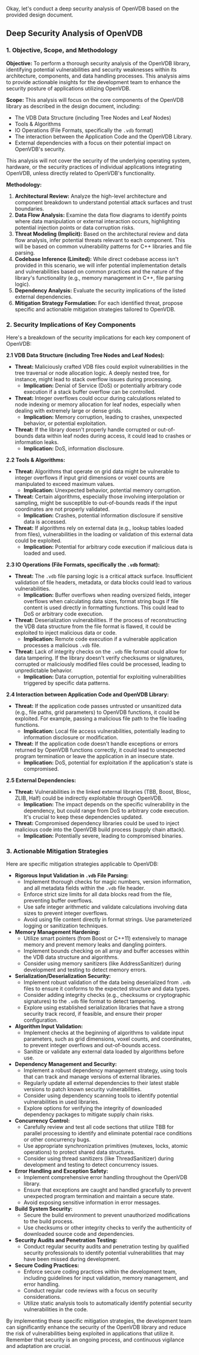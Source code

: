 Okay, let's conduct a deep security analysis of OpenVDB based on the provided design document.

## Deep Security Analysis of OpenVDB

### 1. Objective, Scope, and Methodology

**Objective:** To perform a thorough security analysis of the OpenVDB library, identifying potential vulnerabilities and security weaknesses within its architecture, components, and data handling processes. This analysis aims to provide actionable insights for the development team to enhance the security posture of applications utilizing OpenVDB.

**Scope:** This analysis will focus on the core components of the OpenVDB library as described in the design document, including:

*   The VDB Data Structure (including Tree Nodes and Leaf Nodes)
*   Tools & Algorithms
*   IO Operations (File Formats, specifically the `.vdb` format)
*   The interaction between the Application Code and the OpenVDB Library.
*   External dependencies with a focus on their potential impact on OpenVDB's security.

This analysis will not cover the security of the underlying operating system, hardware, or the security practices of individual applications integrating OpenVDB, unless directly related to OpenVDB's functionality.

**Methodology:**

1. **Architectural Review:** Analyze the high-level architecture and component breakdown to understand potential attack surfaces and trust boundaries.
2. **Data Flow Analysis:** Examine the data flow diagrams to identify points where data manipulation or external interaction occurs, highlighting potential injection points or data corruption risks.
3. **Threat Modeling (Implicit):** Based on the architectural review and data flow analysis, infer potential threats relevant to each component. This will be based on common vulnerability patterns for C++ libraries and file parsing.
4. **Codebase Inference (Limited):** While direct codebase access isn't provided in this scenario, we will infer potential implementation details and vulnerabilities based on common practices and the nature of the library's functionality (e.g., memory management in C++, file parsing logic).
5. **Dependency Analysis:** Evaluate the security implications of the listed external dependencies.
6. **Mitigation Strategy Formulation:** For each identified threat, propose specific and actionable mitigation strategies tailored to OpenVDB.

### 2. Security Implications of Key Components

Here's a breakdown of the security implications for each key component of OpenVDB:

**2.1 VDB Data Structure (including Tree Nodes and Leaf Nodes):**

*   **Threat:** Maliciously crafted VDB files could exploit vulnerabilities in the tree traversal or node allocation logic. A deeply nested tree, for instance, might lead to stack overflow issues during processing.
    *   **Implication:** Denial of Service (DoS) or potentially arbitrary code execution if a stack buffer overflow can be controlled.
*   **Threat:** Integer overflows could occur during calculations related to node indexing or memory allocation for leaf nodes, especially when dealing with extremely large or dense grids.
    *   **Implication:** Memory corruption, leading to crashes, unexpected behavior, or potential exploitation.
*   **Threat:** If the library doesn't properly handle corrupted or out-of-bounds data within leaf nodes during access, it could lead to crashes or information leaks.
    *   **Implication:**  DoS, information disclosure.

**2.2 Tools & Algorithms:**

*   **Threat:** Algorithms that operate on grid data might be vulnerable to integer overflows if input grid dimensions or voxel counts are manipulated to exceed maximum values.
    *   **Implication:** Unexpected behavior, potential memory corruption.
*   **Threat:** Certain algorithms, especially those involving interpolation or sampling, might be susceptible to out-of-bounds reads if the input coordinates are not properly validated.
    *   **Implication:** Crashes, potential information disclosure if sensitive data is accessed.
*   **Threat:** If algorithms rely on external data (e.g., lookup tables loaded from files), vulnerabilities in the loading or validation of this external data could be exploited.
    *   **Implication:**  Potential for arbitrary code execution if malicious data is loaded and used.

**2.3 IO Operations (File Formats, specifically the `.vdb` format):**

*   **Threat:** The `.vdb` file parsing logic is a critical attack surface. Insufficient validation of file headers, metadata, or data blocks could lead to various vulnerabilities.
    *   **Implication:** Buffer overflows when reading oversized fields, integer overflows when calculating data sizes, format string bugs if file content is used directly in formatting functions. This could lead to DoS or arbitrary code execution.
*   **Threat:** Deserialization vulnerabilities. If the process of reconstructing the VDB data structure from the file format is flawed, it could be exploited to inject malicious data or code.
    *   **Implication:** Remote code execution if a vulnerable application processes a malicious `.vdb` file.
*   **Threat:**  Lack of integrity checks on the `.vdb` file format could allow for data tampering. If the library doesn't verify checksums or signatures, corrupted or maliciously modified files could be processed, leading to unpredictable behavior.
    *   **Implication:**  Data corruption, potential for exploiting vulnerabilities triggered by specific data patterns.

**2.4 Interaction between Application Code and OpenVDB Library:**

*   **Threat:** If the application code passes untrusted or unsanitized data (e.g., file paths, grid parameters) to OpenVDB functions, it could be exploited. For example, passing a malicious file path to the file loading functions.
    *   **Implication:**  Local file access vulnerabilities, potentially leading to information disclosure or modification.
*   **Threat:** If the application code doesn't handle exceptions or errors returned by OpenVDB functions correctly, it could lead to unexpected program termination or leave the application in an insecure state.
    *   **Implication:** DoS, potential for exploitation if the application's state is compromised.

**2.5 External Dependencies:**

*   **Threat:** Vulnerabilities in the linked external libraries (TBB, Boost, Blosc, ZLIB, Half) could be indirectly exploitable through OpenVDB.
    *   **Implication:** The impact depends on the specific vulnerability in the dependency, but could range from DoS to arbitrary code execution. It's crucial to keep these dependencies updated.
*   **Threat:**  Compromised dependency libraries could be used to inject malicious code into the OpenVDB build process (supply chain attack).
    *   **Implication:**  Potentially severe, leading to compromised binaries.

### 3. Actionable Mitigation Strategies

Here are specific mitigation strategies applicable to OpenVDB:

*   **Rigorous Input Validation in `.vdb` File Parsing:**
    *   Implement thorough checks for magic numbers, version information, and all metadata fields within the `.vdb` file header.
    *   Enforce strict size limits for all data blocks read from the file, preventing buffer overflows.
    *   Use safe integer arithmetic and validate calculations involving data sizes to prevent integer overflows.
    *   Avoid using file content directly in format strings. Use parameterized logging or sanitization techniques.
*   **Memory Management Hardening:**
    *   Utilize smart pointers (from Boost or C++11) extensively to manage memory and prevent memory leaks and dangling pointers.
    *   Implement bounds checking on all array and buffer accesses within the VDB data structure and algorithms.
    *   Consider using memory sanitizers (like AddressSanitizer) during development and testing to detect memory errors.
*   **Serialization/Deserialization Security:**
    *   Implement robust validation of the data being deserialized from `.vdb` files to ensure it conforms to the expected structure and data types.
    *   Consider adding integrity checks (e.g., checksums or cryptographic signatures) to the `.vdb` file format to detect tampering.
    *   Explore using established serialization libraries that have a strong security track record, if feasible, and ensure their proper configuration.
*   **Algorithm Input Validation:**
    *   Implement checks at the beginning of algorithms to validate input parameters, such as grid dimensions, voxel counts, and coordinates, to prevent integer overflows and out-of-bounds access.
    *   Sanitize or validate any external data loaded by algorithms before use.
*   **Dependency Management and Security:**
    *   Implement a robust dependency management strategy, using tools that can track and manage versions of external libraries.
    *   Regularly update all external dependencies to their latest stable versions to patch known security vulnerabilities.
    *   Consider using dependency scanning tools to identify potential vulnerabilities in used libraries.
    *   Explore options for verifying the integrity of downloaded dependency packages to mitigate supply chain risks.
*   **Concurrency Control:**
    *   Carefully review and test all code sections that utilize TBB for parallel processing to identify and eliminate potential race conditions or other concurrency bugs.
    *   Use appropriate synchronization primitives (mutexes, locks, atomic operations) to protect shared data structures.
    *   Consider using thread sanitizers (like ThreadSanitizer) during development and testing to detect concurrency issues.
*   **Error Handling and Exception Safety:**
    *   Implement comprehensive error handling throughout the OpenVDB library.
    *   Ensure that exceptions are caught and handled gracefully to prevent unexpected program termination and maintain a secure state.
    *   Avoid exposing sensitive information in error messages.
*   **Build System Security:**
    *   Secure the build environment to prevent unauthorized modifications to the build process.
    *   Use checksums or other integrity checks to verify the authenticity of downloaded source code and dependencies.
*   **Security Audits and Penetration Testing:**
    *   Conduct regular security audits and penetration testing by qualified security professionals to identify potential vulnerabilities that may have been missed during development.
*   **Secure Coding Practices:**
    *   Enforce secure coding practices within the development team, including guidelines for input validation, memory management, and error handling.
    *   Conduct regular code reviews with a focus on security considerations.
    *   Utilize static analysis tools to automatically identify potential security vulnerabilities in the code.

By implementing these specific mitigation strategies, the development team can significantly enhance the security of the OpenVDB library and reduce the risk of vulnerabilities being exploited in applications that utilize it. Remember that security is an ongoing process, and continuous vigilance and adaptation are crucial.
